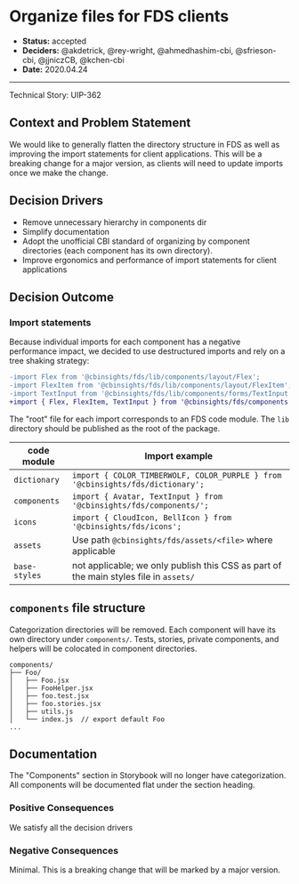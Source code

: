 # Organize files for FDS clients

- **Status:** accepted
- **Deciders:** @akdetrick, @rey-wright, @ahmedhashim-cbi, @sfrieson-cbi, @jjniczCB, @kchen-cbi
- **Date:** 2020.04.24

---

Technical Story: UIP-362

## Context and Problem Statement

We would like to generally flatten the directory structure in FDS as well as improving the
import statements for client applications. This will be a breaking change for a major
version, as clients will need to update imports once we make the change.

## Decision Drivers

* Remove unnecessary hierarchy in components dir
* Simplify documentation
* Adopt the unofficial CBI standard of organizing by component directories (each component
  has its own directory).
* Improve ergonomics and performance of import statements for client applications

## Decision Outcome

### Import statements
Because individual imports for each component has a negative performance impact, we decided
to use destructured imports and rely on a tree shaking strategy:

```diff
-import Flex from '@cbinsights/fds/lib/components/layout/Flex';
-import FlexItem from '@cbinsights/fds/lib/components/layout/FlexItem';
-import TextInput from '@cbinsights/fds/lib/components/forms/TextInput';
+import { Flex, FlexItem, TextInput } from '@cbinsights/fds/components';
```

The "root" file for each import corresponds to an FDS code module.
The `lib` directory should be published as the root of the package.

code module   | Import example
------------- | --------------------------------------
`dictionary`  | `import { COLOR_TIMBERWOLF, COLOR_PURPLE } from '@cbinsights/fds/dictionary';`
`components`  | `import { Avatar, TextInput } from '@cbinsights/fds/components/';`
`icons`       | `import { CloudIcon, BellIcon } from '@cbinsights/fds/icons';`
`assets`      | Use path `@cbinsights/fds/assets/<file>` where applicable
`base-styles` | not applicable; we only publish this CSS as part of the main styles file in `assets/`

## `components` file structure

Categorization directories will be removed.
Each component will have its own directory under `components/`.
Tests, stories, private components, and helpers will be colocated in component
directories.

```
components/
├── Foo/
│   ├── Foo.jsx
│   ├── FooHelper.jsx
│   ├── foo.test.jsx
│   ├── foo.stories.jsx
│   ├── utils.js
│   └── index.js  // export default Foo
...
```

## Documentation

The "Components" section in Storybook will no longer have categorization. All components
will be documented flat under the section heading.

### Positive Consequences

We satisfy all the decision drivers

### Negative Consequences

Minimal. This is a breaking change that will be marked by a major version.

